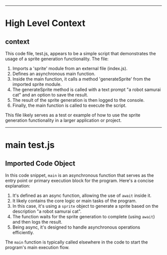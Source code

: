 

  ---
# High Level Context
## context
This code file, test.js, appears to be a simple script that demonstrates the usage of a sprite generation functionality. The file:

1. Imports a 'sprite' module from an external file (index.js).
2. Defines an asynchronous main function.
3. Inside the main function, it calls a method 'generateSprite' from the imported sprite module.
4. The generateSprite method is called with a text prompt "a robot samurai cat" and an option to save the result.
5. The result of the sprite generation is then logged to the console.
6. Finally, the main function is called to execute the script.

This file likely serves as a test or example of how to use the sprite generation functionality in a larger application or project.

---
# main test.js
## Imported Code Object
In this code snippet, `main` is an asynchronous function that serves as the entry point or primary execution block for the program. Here's a concise explanation:

1. It's defined as an async function, allowing the use of `await` inside it.
2. It likely contains the core logic or main tasks of the program.
3. In this case, it's using a `sprite` object to generate a sprite based on the description "a robot samurai cat".
4. The function waits for the sprite generation to complete (using `await`) and then logs the result.
5. Being async, it's designed to handle asynchronous operations efficiently.

The `main` function is typically called elsewhere in the code to start the program's main execution flow.

  